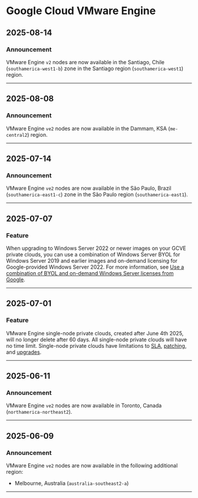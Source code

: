 # Google Cloud VMware Engine

## 2025-08-14

### Announcement

VMware Engine `v2` nodes are now available in the Santiago, Chile (`southamerica-west1-b`) zone in the Santiago region (`southamerica-west1`) region.

---
## 2025-08-08

### Announcement

VMware Engine `ve2` nodes are now available in the Dammam, KSA (`me-central2`) region.

---
## 2025-07-14

### Announcement

VMware Engine `ve2` nodes are now available in the São Paulo, Brazil (`southamerica-east1-c`) zone in the São Paulo region (`southamerica-east1`).

---
## 2025-07-07

### Feature

When upgrading to Windows Server 2022 or newer images on your GCVE private clouds, you can use a combination of Windows Server BYOL for Windows Server 2019 and earlier images and on-demand licensing for Google-provided Windows Server 2022. For more information, see
[Use a combination of BYOL and on-demand Windows Server licenses from Google](https://cloud.google.com/vmware-engine/docs/vmware-ecosystem/microsoft-licensing#combination-mode).

---
## 2025-07-01

### Feature

VMware Engine single-node private clouds, created after June 4th 2025, will no longer delete after 60 days. All single-node private clouds will have no time limit. Single-node private clouds have limitations to [SLA](https://cloud.google.com/vmware-engine/sla?e=48754805&hl=en), [patching](https://cloud.google.com/vmware-engine/docs/concepts-private-cloud#single-node), and [upgrades](https://cloud.google.com/vmware-engine/docs/concepts-private-cloud#single-node).

---
## 2025-06-11

### Announcement

VMware Engine `ve2` nodes are now available in Toronto, Canada (`northamerica-northeast2`).

---
## 2025-06-09

### Announcement

VMware Engine `ve2` nodes are now available in the following additional region:

* Melbourne, Australia (`australia-southeast2-a`)

---

